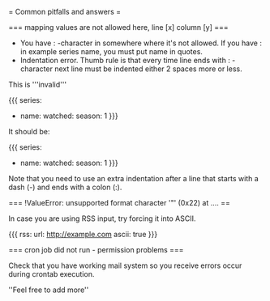 = Common pitfalls and answers =

=== mapping values are not allowed here, line [x] column [y] ===

 * You have : -character in somewhere where it's not allowed. If you have : in example series name, you must put name in quotes.
 * Indentation error. Thumb rule is that every time line ends with : -character next line must be indented either 2 spaces more or less. 

This is '''invalid'''

{{{
series:
  - name:
    watched:
      season: 1
}}}

It should be:

{{{
series:
  - name:
      watched:
        season: 1
}}}

Note that you need to use an extra indentation after a line that starts with a dash (-) and ends with a colon (:).


=== !ValueError: unsupported format character '"' (0x22) at .... ==

In case you are using RSS input, try forcing it into ASCII.

{{{
rss:
  url: http://example.com
  ascii: true
}}}

=== cron job did not run - permission problems ===

Check that you have working mail system so you receive errors occur during crontab execution.

''Feel free to add more''
